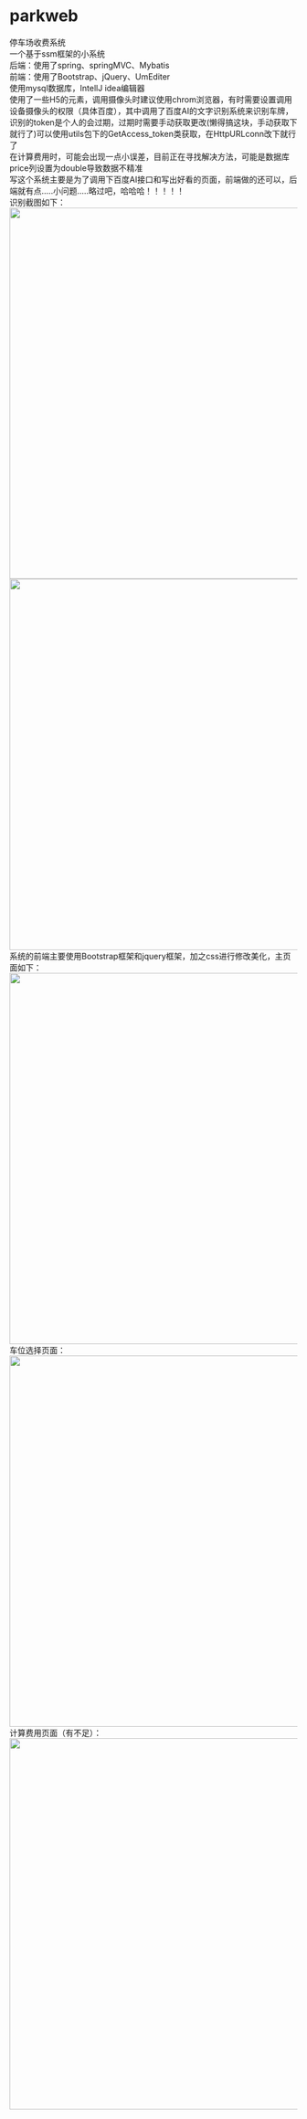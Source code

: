 # parkweb
停车场收费系统<br>
一个基于ssm框架的小系统<br>
后端：使用了spring、springMVC、Mybatis<br>
前端：使用了Bootstrap、jQuery、UmEditer<br>
使用mysql数据库，IntellJ idea编辑器<br>
使用了一些H5的元素，调用摄像头时建议使用chrom浏览器，有时需要设置调用设备摄像头的权限（具体百度），其中调用了百度AI的文字识别系统来识别车牌，识别的token是个人的会过期，过期时需要手动获取更改(懒得搞这块，手动获取下就行了)可以使用utils包下的GetAccess_token类获取，在HttpURLconn改下就行了<br>
在计算费用时，可能会出现一点小误差，目前正在寻找解决方法，可能是数据库price列设置为double导致数据不精准<br>
写这个系统主要是为了调用下百度AI接口和写出好看的页面，前端做的还可以，后端就有点.....小问题.....略过吧，哈哈哈！！！！！<br>
识别截图如下：<br>
<img src="https://github.com/liuliyuan666/parkweb/blob/master/images/5.PNG" width="650"/>
<img src="https://github.com/liuliyuan666/parkweb/blob/master/images/4.PNG" width="650"/>
<br>
系统的前端主要使用Bootstrap框架和jquery框架，加之css进行修改美化，主页面如下：<br>
<img src="https://github.com/liuliyuan666/parkweb/blob/master/images/8.PNG" width="650"/>
<br>
车位选择页面：<br>
<img src="https://github.com/liuliyuan666/parkweb/blob/master/images/7.PNG" width="650"/>
<br>
计算费用页面（有不足）：<br>
<img src="https://github.com/liuliyuan666/parkweb/blob/master/images/6.PNG" width="650"/>
